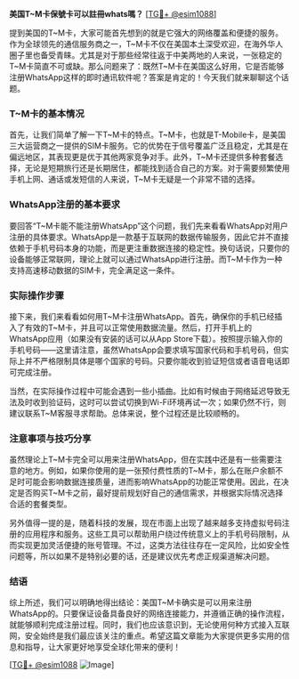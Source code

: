 **美国T~M卡保號卡可以註冊whats嗎？** [[TG💪+ @esim1088](https://t.me/s/esim1088)]

提到美国的T~M卡，大家可能首先想到的就是它强大的网络覆盖和便捷的服务。作为全球领先的通信服务商之一，T~M卡不仅在美国本土深受欢迎，在海外华人圈子里也备受青睐。尤其是对于那些经常往返于中美两地的人来说，一张稳定的T~M卡简直不可或缺。那么问题来了：既然T~M卡在美国这么好用，它是否能够注册WhatsApp这样的即时通讯软件呢？答案是肯定的！今天我们就来聊聊这个话题。

### T~M卡的基本情况

首先，让我们简单了解一下T~M卡的特点。T~M卡，也就是T-Mobile卡，是美国三大运营商之一提供的SIM卡服务。它的优势在于信号覆盖广泛且稳定，尤其是在偏远地区，其表现更是优于其他两家竞争对手。此外，T~M卡还提供多种套餐选择，无论是短期旅行还是长期居住，都能找到适合自己的方案。对于需要频繁使用手机上网、通话或发短信的人来说，T~M卡无疑是一个非常不错的选择。

### WhatsApp注册的基本要求

要回答“T~M卡能不能注册WhatsApp”这个问题，我们先来看看WhatsApp对用户注册的具体要求。WhatsApp是一款基于互联网的数据传输服务，因此它并不直接依赖于手机号码本身的功能，而是更注重数据连接的稳定性。换句话说，只要你的设备能够正常联网，理论上就可以通过WhatsApp进行注册。而T~M卡作为一种支持高速移动数据的SIM卡，完全满足这一条件。

### 实际操作步骤

接下来，我们来看看如何用T~M卡注册WhatsApp。首先，确保你的手机已经插入了有效的T~M卡，并且可以正常使用数据流量。然后，打开手机上的WhatsApp应用（如果没有安装的话可以从App Store下载）。按照提示输入你的手机号码——这里请注意，虽然WhatsApp会要求填写国家代码和手机号码，但实际上并不严格限制具体是哪个国家的号码。只要你能收到验证短信或者语音电话即可完成注册。

当然，在实际操作过程中可能会遇到一些小插曲。比如有时候由于网络延迟导致无法及时收到验证码，这时可以尝试切换到Wi-Fi环境再试一次；如果仍然不行，则建议联系T~M客服寻求帮助。总体来说，整个过程还是比较顺畅的。

### 注意事项与技巧分享

虽然理论上T~M卡完全可以用来注册WhatsApp，但在实践中还是有一些需要注意的地方。例如，如果你使用的是一张预付费性质的T~M卡，那么在账户余额不足时可能会影响数据连接质量，进而影响WhatsApp的功能正常使用。因此，在决定是否购买T~M卡之前，最好提前规划好自己的通信需求，并根据实际情况选择合适的套餐类型。

另外值得一提的是，随着科技的发展，现在市面上出现了越来越多支持虚拟号码注册的应用程序和服务。这些工具可以帮助用户绕过传统意义上的手机号码限制，从而实现更加灵活便捷的账号管理。不过，这类方法往往存在一定风险，比如安全性问题等，所以如果不是特别必要的话，还是建议优先考虑正规渠道解决问题。

### 结语

综上所述，我们可以明确地得出结论：美国T~M卡确实是可以用来注册WhatsApp的。只要保证设备具备良好的网络连接能力，并遵循正确的操作流程，就能够顺利完成注册过程。同时，我们也应该意识到，无论使用何种方式接入互联网，安全始终是我们最应该关注的重点。希望这篇文章能为大家提供更多实用的信息和指导，让大家更好地享受全球化带来的便利！

[[TG💪+ @esim1088](https://t.me/s/esim1088) ![Image](https://i.postimg.cc/4NQfJmqS/Snipaste-2025-05-13-00-14-12.png)]